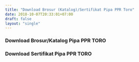 ```yaml
---
title: "Download Brosur (Katalog)/Sertifikat Pipa PPR Toro"
date: 2018-10-07T20:33:01+07:00
draft: false
layout: "single"
---
```


### Download Brosur/Katalog Pipa PPR TORO



### Download Sertifikat Pipa PPR TORO

